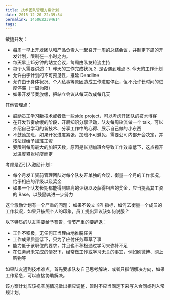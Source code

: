 ```yaml
---
title: 技术团队管理方案计划
date: 2015-12-20 22:39:54
permalink: 1450622394614
tags:
---
```


敏捷开发：

- 每周一早上开发团队和产品负责人一起召开一周的总结会议，并制定下周的开发计划，限制在一小时之内。
- 每天早上15分钟的站立会议，每周由队友轮流主持
- 每个人需要讲述：1. 昨天的工作完成状况 2. 是否遇到难点 3. 今天的工作计划
- 允许由于计划的不可预见性，推延 Deadline
- 允许由于身体状况、个人私事等原因造成工作进度停止，但不允许长时间的进度停滞（一周为限）
- 如果开发节奏放缓，把站立会议从每天改成每几天

其他管理点：

- 鼓励员工学习新技术或者做一些side project，可以考虑开团队的技术博客
- 在开发节奏放缓的阶段，开展知识分享活动，队友每周轮流做一个 talk，可以介绍自己学习的新技术、分享工作中的心得、展示自己做的小东西
- 不鼓励加班，如果开发进度紧张，加班不可避免，需要公司内部开会决定，并按法规给予加班工资
- 要限制每周最大的加班天数，原因是长期加班会导致工作效率低下，这点视开发进度紧张程度而定

考虑是否引入激励计划：

- 每个月发工资前管理团队对每个队友开单独的会议，衡量一个月的工作状况，给予相应的评级以及奖金
- 如果一个队友长期都能得到较高的评级以及获得相应的奖金，应当提高其工资的 Base，以鼓励其进一步努力

这个激励计划有一个严重的问题： 如果不设立 KPI 指标，如何去衡量一个成员的工作状况，如果只按照个人的印象，员工提出异议该如何说服？

以下特质的队友需要给予警告，情节严重的要辞退：

- 工作不积极，无任何正当理由地推脱任务
- 工作成果质量低下，只为了应付任务草草了事
- 能力低于该职位的要求，并且也不积极通过学习来弥补不足
- 在任务尚未完成的情况下，经常做工作或学习无关的事宜，例如刷微博、网上购物等

如果队友遇到技术难点，首先要求队友自己思考解决，或者只指明解决方向，如果工作紧急，可以直接协助解决。

该方案计划应该视实施情况做出相应调整，暂时不应当固定下来写入合同或列入常规计划。